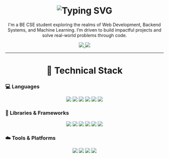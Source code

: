 <h1 align="center">
  <img src="https://readme-typing-svg.herokuapp.com?font=Fira+Code&weight=500&size=30&duration=2000&pause=500&color=0D47A1&center=true&vCenter=true&width=435&lines=Hello+%22Contributors%22+%F0%9F%91%8B;I'm+Lahiri+Nallapati!!" alt="Typing SVG" />
</h1>
<p align="center">
  I'm a BE CSE student exploring the realms of Web Development, Backend Systems, and Machine Learning. I’m driven to build impactful projects and solve real-world problems through code.
</p>

<p align="center">
  <a href="mailto:lahiri9158@gmail.com">
    <img src="https://img.shields.io/badge/-Gmail-D14836?style=flat-square&logo=Gmail&logoColor=white"/>
  </a>
  <a href="https://www.linkedin.com/in/lahiri-nallapati-00b491322/">
    <img src="https://img.shields.io/badge/-LinkedIn-0A66C2?style=flat-square&logo=Linkedin&logoColor=white"/>
  </a>
</p>

---

<h1 align="center">🧠 Technical Stack</h1>

### 💻 Languages
<p align="center">
  <img src="https://img.shields.io/badge/-Python-3776AB?style=for-the-badge&logo=python&logoColor=white"/>
  <img src="https://img.shields.io/badge/-Java-007396?style=for-the-badge&logo=java&logoColor=white"/>
  <img src="https://img.shields.io/badge/-C-A8B9CC?style=for-the-badge&logo=c&logoColor=white"/>
  <img src="https://img.shields.io/badge/-C++-00599C?style=for-the-badge&logo=c%2B%2B&logoColor=white"/>
  <img src="https://img.shields.io/badge/-HTML5-E34F26?style=for-the-badge&logo=html5&logoColor=white"/>
  <img src="https://img.shields.io/badge/-CSS-1572B6?style=for-the-badge&logo=css3&logoColor=white"/>
</p>

### 🧰 Libraries & Frameworks
<p align="center">
  <img src="https://img.shields.io/badge/-NumPy-013243?style=for-the-badge&logo=numpy&logoColor=white"/>
  <img src="https://img.shields.io/badge/-Pandas-150458?style=for-the-badge&logo=pandas&logoColor=white"/>
  <img src="https://img.shields.io/badge/-OpenCV-5C3EE8?style=for-the-badge&logo=opencv&logoColor=white"/>
  <img src="https://img.shields.io/badge/-MediaPipe-FF6F00?style=for-the-badge&logo=google&logoColor=white"/>
  <img src="https://img.shields.io/badge/-PyAutoGUI-333333?style=for-the-badge&logo=python&logoColor=white"/>
  <img src="https://img.shields.io/badge/-Streamlit-FF4B4B?style=for-the-badge&logo=streamlit&logoColor=white"/>
</p>

### ☁️ Tools & Platforms
<p align="center">
  <img src="https://img.shields.io/badge/-VSCode-007ACC?style=for-the-badge&logo=visual-studio-code&logoColor=white"/>
  <img src="https://img.shields.io/badge/-GitHub-181717?style=for-the-badge&logo=github&logoColor=white"/>
  <img src="https://img.shields.io/badge/-Streamlit%20Cloud-FF4B4B?style=for-the-badge&logo=streamlit&logoColor=white"/>
  <img src="https://img.shields.io/badge/-PyCharm-0A8754?style=for-the-badge&logo=pycharm&logoColor=white"/>
</p>

